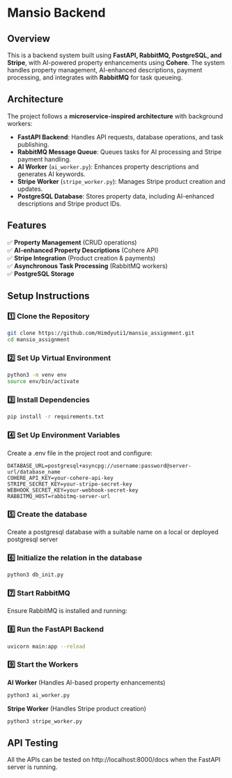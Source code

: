 # Mansio Backend  

## Overview  

This is a backend system built using **FastAPI, RabbitMQ, PostgreSQL, and Stripe**, with AI-powered property enhancements using **Cohere**. The system handles property management, AI-enhanced descriptions, payment processing, and integrates with **RabbitMQ** for task queueing.  

## Architecture  

The project follows a **microservice-inspired architecture** with background workers:  

- **FastAPI Backend**: Handles API requests, database operations, and task publishing.  
- **RabbitMQ Message Queue**: Queues tasks for AI processing and Stripe payment handling.  
- **AI Worker** (`ai_worker.py`): Enhances property descriptions and generates AI keywords.  
- **Stripe Worker** (`stripe_worker.py`): Manages Stripe product creation and updates.  
- **PostgreSQL Database**: Stores property data, including AI-enhanced descriptions and Stripe product IDs.  

## Features  

✅ **Property Management** (CRUD operations)  
✅ **AI-enhanced Property Descriptions** (Cohere API)  
✅ **Stripe Integration** (Product creation & payments)  
✅ **Asynchronous Task Processing** (RabbitMQ workers)  
✅ **PostgreSQL Storage**  

## Setup Instructions  

### 1️⃣ Clone the Repository  
```sh
git clone https://github.com/Himdyuti1/mansio_assignment.git
cd mansio_assignment
```

### 2️⃣ Set Up Virtual Environment
```sh
python3 -m venv env
source env/bin/activate
```

### 3️⃣ Install Dependencies
```sh
pip install -r requirements.txt
```

### 4️⃣ Set Up Environment Variables
Create a .env file in the project root and configure:
```text
DATABASE_URL=postgresql+asyncpg://username:password@server-url/database_name
COHERE_API_KEY=your-cohere-api-key
STRIPE_SECRET_KEY=your-stripe-secret-key
WEBHOOK_SECRET_KEY=your-webhook-secret-key
RABBITMQ_HOST=rabbitmq-server-url
```

### 5️⃣ Create the database
Create a postgresql database with a suitable name on a local or deployed postgresql server

### 6️⃣ Initialize the relation in the database
```sh
python3 db_init.py
```

### 7️⃣ Start RabbitMQ
Ensure RabbitMQ is installed and running:

### 8️⃣ Run the FastAPI Backend
```sh
uvicorn main:app --reload
```

### 9️⃣ Start the Workers

**AI  Worker** (Handles AI-based property enhancements)
```sh
python3 ai_worker.py
```

**Stripe Worker** (Handles Stripe product creation)
```sh
python3 stripe_worker.py
```

## API Testing
All the APIs can be tested on http://localhost:8000/docs when the FastAPI server is running.
